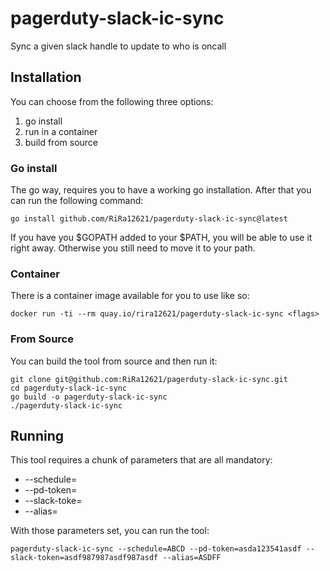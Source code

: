 # pagerduty-slack-ic-sync
Sync a given slack handle to update to who is oncall

## Installation

You can choose from the following three options:
1. go install
2. run in a container
3. build from source

### Go install

The go way, requires you to have a working go installation. After that you 
can run the following command:

```shell
go install github.com/RiRa12621/pagerduty-slack-ic-sync@latest
```

If you have you $GOPATH added to your $PATH, you will be able to use it 
right away. Otherwise you still need to move it to your path.

### Container

There is a container image available for you to use like so:

```shell
docker run -ti --rm quay.io/rira12621/pagerduty-slack-ic-sync <flags>
```

### From Source

You can build the tool from source and then run it:

```shell
git clone git@github.com:RiRa12621/pagerduty-slack-ic-sync.git
cd pagerduty-slack-ic-sync
go build -o pagerduty-slack-ic-sync
./pagerduty-slack-ic-sync
```

## Running

This tool requires a chunk of parameters that are all mandatory:

* --schedule=<ID of the PD Schedule>
* --pd-token=<Pagerduty access token>
* --slack-toke=<slack token to update the alias>
* --alias=<alias to update>


With those parameters set, you can run the tool:

```shell
pagerduty-slack-ic-sync --schedule=ABCD --pd-token=asda123541asdf --slack-token=asdf987987asdf987asdf --alias=ASDFF
```
